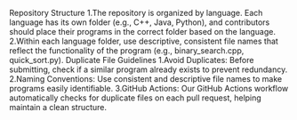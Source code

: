 Repository Structure
  1.The repository is organized by language. Each language has its own folder (e.g., C++, Java, Python), and contributors should place their programs in the correct folder based on the language.
  2.Within each language folder, use descriptive, consistent file names that reflect the functionality of the program (e.g., binary_search.cpp, quick_sort.py).
Duplicate File Guidelines
  1.Avoid Duplicates: Before submitting, check if a similar program already exists to prevent redundancy.
  2.Naming Conventions: Use consistent and descriptive file names to make programs easily identifiable.
  3.GitHub Actions: Our GitHub Actions workflow automatically checks for duplicate files on each pull request, helping maintain a clean structure.
